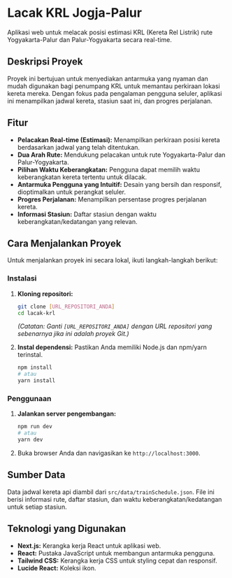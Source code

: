 # Lacak KRL Jogja-Palur

Aplikasi web untuk melacak posisi estimasi KRL (Kereta Rel Listrik) rute Yogyakarta-Palur dan Palur-Yogyakarta secara real-time.

## Deskripsi Proyek

Proyek ini bertujuan untuk menyediakan antarmuka yang nyaman dan mudah digunakan bagi penumpang KRL untuk memantau perkiraan lokasi kereta mereka. Dengan fokus pada pengalaman pengguna seluler, aplikasi ini menampilkan jadwal kereta, stasiun saat ini, dan progres perjalanan.

## Fitur

*   **Pelacakan Real-time (Estimasi):** Menampilkan perkiraan posisi kereta berdasarkan jadwal yang telah ditentukan.
*   **Dua Arah Rute:** Mendukung pelacakan untuk rute Yogyakarta-Palur dan Palur-Yogyakarta.
*   **Pilihan Waktu Keberangkatan:** Pengguna dapat memilih waktu keberangkatan kereta tertentu untuk dilacak.
*   **Antarmuka Pengguna yang Intuitif:** Desain yang bersih dan responsif, dioptimalkan untuk perangkat seluler.
*   **Progres Perjalanan:** Menampilkan persentase progres perjalanan kereta.
*   **Informasi Stasiun:** Daftar stasiun dengan waktu keberangkatan/kedatangan yang relevan.

## Cara Menjalankan Proyek

Untuk menjalankan proyek ini secara lokal, ikuti langkah-langkah berikut:

### Instalasi

1.  **Kloning repositori:**
    ```bash
    git clone [URL_REPOSITORI_ANDA]
    cd lacak-krl
    ```
    *(Catatan: Ganti `[URL_REPOSITORI_ANDA]` dengan URL repositori yang sebenarnya jika ini adalah proyek Git.)*

2.  **Instal dependensi:**
    Pastikan Anda memiliki Node.js dan npm/yarn terinstal.
    ```bash
    npm install
    # atau
    yarn install
    ```

### Penggunaan

1.  **Jalankan server pengembangan:**
    ```bash
    npm run dev
    # atau
    yarn dev
    ```
2.  Buka browser Anda dan navigasikan ke `http://localhost:3000`.

## Sumber Data

Data jadwal kereta api diambil dari `src/data/trainSchedule.json`. File ini berisi informasi rute, daftar stasiun, dan waktu keberangkatan/kedatangan untuk setiap stasiun.

## Teknologi yang Digunakan

*   **Next.js:** Kerangka kerja React untuk aplikasi web.
*   **React:** Pustaka JavaScript untuk membangun antarmuka pengguna.
*   **Tailwind CSS:** Kerangka kerja CSS untuk styling cepat dan responsif.
*   **Lucide React:** Koleksi ikon.
